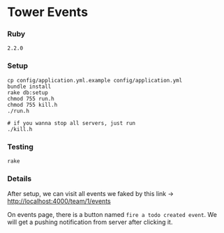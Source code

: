 # Tower Events

### Ruby

	2.2.0

### Setup

	cp config/application.yml.example config/application.yml
	bundle install
	rake db:setup
	chmod 755 run.h
	chmod 755 kill.h
	./run.h

	# if you wanna stop all servers, just run
	./kill.h

### Testing

    rake

### Details
After setup, we can visit all events we faked by this link -> [http://localhost:4000/team/1/events](http://localhost:4000/team/1/events)

On events page, there is a button named `fire a todo created event`. We will get a pushing notification from server after clicking it.
